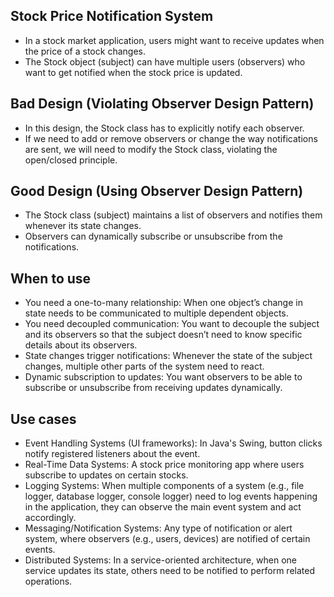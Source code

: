 ## Stock Price Notification System
- In a stock market application, users might want to receive updates
  when the price of a stock changes.
- The Stock object (subject) can have multiple users (observers)
  who want to get notified when the stock price is updated.


## Bad Design (Violating Observer Design Pattern)
- In this design, the Stock class has to explicitly notify each observer.
- If we need to add or remove observers or change the way notifications are sent,
  we will need to modify the Stock class, violating the open/closed principle.


## Good Design (Using Observer Design Pattern)
- The Stock class (subject) maintains a list of observers
  and notifies them whenever its state changes.
- Observers can dynamically subscribe or unsubscribe from the notifications.


## When to use
- You need a one-to-many relationship: When one object’s change in state
  needs to be communicated to multiple dependent objects.
- You need decoupled communication: You want to decouple the subject and its observers
  so that the subject doesn’t need to know specific details about its observers.
- State changes trigger notifications: Whenever the state of the subject changes,
  multiple other parts of the system need to react.
- Dynamic subscription to updates: You want observers to
  be able to subscribe or unsubscribe from receiving updates dynamically.


## Use cases
- Event Handling Systems (UI frameworks): In Java's Swing, button clicks
  notify registered listeners about the event.
- Real-Time Data Systems: A stock price monitoring app
  where users subscribe to updates on certain stocks.
- Logging Systems: When multiple components of a system (e.g., file logger, database logger, console logger)
  need to log events happening in the application, they can observe the main event system and act accordingly.
- Messaging/Notification Systems: Any type of notification or alert system,
  where observers (e.g., users, devices) are notified of certain events.
- Distributed Systems: In a service-oriented architecture, when one service updates its state,
  others need to be notified to perform related operations.